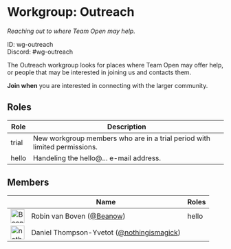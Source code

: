 <!-- GENERATED FILE, DON'T EDIT -->
# Workgroup: Outreach

_Reaching out to where Team Open may help._

ID: wg-outreach<br>
Discord: #wg-outreach

The Outreach workgroup looks for places where Team Open may offer help,
or people that may be interested in joining us and contacts them.

**Join when** you are interested in connecting with the larger community.

## Roles

Role | Description
-|-
trial|New workgroup members who are in a trial period with limited permissions.
hello|Handeling the hello@... e-mail address.

## Members

&nbsp;|Name|Roles
-|-|-
<img src="https://avatars.githubusercontent.com/Beanow?v=4&s=32" width="32" height="32" alt="Beanow" />|Robin van Boven ([@Beanow](https://github.com/Beanow))|hello
<img src="https://avatars.githubusercontent.com/nothingismagick?v=4&s=32" width="32" height="32" alt="nothingismagick" />|Daniel Thompson-Yvetot ([@nothingismagick](https://github.com/nothingismagick))|
